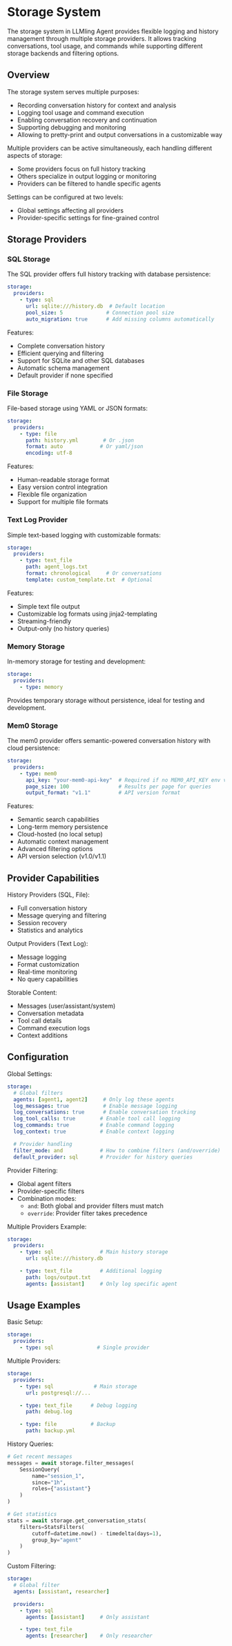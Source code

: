 # Storage System

The storage system in LLMling Agent provides flexible logging and history management through multiple storage providers. It allows tracking conversations, tool usage, and commands while supporting different storage backends and filtering options.

## Overview

The storage system serves multiple purposes:

- Recording conversation history for context and analysis
- Logging tool usage and command execution
- Enabling conversation recovery and continuation
- Supporting debugging and monitoring
- Allowing to pretty-print and output conversations in a customizable way

Multiple providers can be active simultaneously, each handling different aspects of storage:

- Some providers focus on full history tracking
- Others specialize in output logging or monitoring
- Providers can be filtered to handle specific agents

Settings can be configured at two levels:

- Global settings affecting all providers
- Provider-specific settings for fine-grained control

## Storage Providers

### SQL Storage
The SQL provider offers full history tracking with database persistence:
```yaml
storage:
  providers:
    - type: sql
      url: sqlite:///history.db  # Default location
      pool_size: 5              # Connection pool size
      auto_migration: true      # Add missing columns automatically
```
Features:

- Complete conversation history
- Efficient querying and filtering
- Support for SQLite and other SQL databases
- Automatic schema management
- Default provider if none specified

### File Storage

File-based storage using YAML or JSON formats:

```yaml
storage:
  providers:
    - type: file
      path: history.yml        # Or .json
      format: auto            # Or yaml/json
      encoding: utf-8
```
Features:

- Human-readable storage format
- Easy version control integration
- Flexible file organization
- Support for multiple file formats

### Text Log Provider

Simple text-based logging with customizable formats:

```yaml
storage:
  providers:
    - type: text_file
      path: agent_logs.txt
      format: chronological     # Or conversations
      template: custom_template.txt  # Optional
```
Features:

- Simple text file output
- Customizable log formats using jinja2-templating
- Streaming-friendly
- Output-only (no history queries)

### Memory Storage

In-memory storage for testing and development:

```yaml
storage:
  providers:
    - type: memory
```
Provides temporary storage without persistence, ideal for testing and development.


### Mem0 Storage
The mem0 provider offers semantic-powered conversation history with cloud persistence:

```yaml
storage:
  providers:
    - type: mem0
      api_key: "your-mem0-api-key"  # Required if no MEM0_API_KEY env var set
      page_size: 100                # Results per page for queries
      output_format: "v1.1"         # API version format
```
Features:

- Semantic search capabilities
- Long-term memory persistence
- Cloud-hosted (no local setup)
- Automatic context management
- Advanced filtering options
- API version selection (v1.0/v1.1)



## Provider Capabilities

History Providers (SQL, File):

- Full conversation history
- Message querying and filtering
- Session recovery
- Statistics and analytics

Output Providers (Text Log):

- Message logging
- Format customization
- Real-time monitoring
- No query capabilities

Storable Content:

- Messages (user/assistant/system)
- Conversation metadata
- Tool call details
- Command execution logs
- Context additions

## Configuration

Global Settings:
```yaml
storage:
  # Global filters
  agents: [agent1, agent2]     # Only log these agents
  log_messages: true           # Enable message logging
  log_conversations: true      # Enable conversation tracking
  log_tool_calls: true        # Enable tool call logging
  log_commands: true          # Enable command logging
  log_context: true           # Enable context logging

  # Provider handling
  filter_mode: and            # How to combine filters (and/override)
  default_provider: sql       # Provider for history queries
```

Provider Filtering:

- Global agent filters
- Provider-specific filters
- Combination modes:
  - `and`: Both global and provider filters must match
  - `override`: Provider filter takes precedence

Multiple Providers Example:
```yaml
storage:
  providers:
    - type: sql               # Main history storage
      url: sqlite:///history.db

    - type: text_file         # Additional logging
      path: logs/output.txt
      agents: [assistant]     # Only log specific agent
```

## Usage Examples

Basic Setup:
```yaml
storage:
  providers:
    - type: sql              # Single provider
```

Multiple Providers:
```yaml
storage:
  providers:
    - type: sql             # Main storage
      url: postgresql://...

    - type: text_file      # Debug logging
      path: debug.log

    - type: file           # Backup
      path: backup.yml
```

History Queries:
```python
# Get recent messages
messages = await storage.filter_messages(
    SessionQuery(
        name="session_1",
        since="1h",
        roles={"assistant"}
    )
)

# Get statistics
stats = await storage.get_conversation_stats(
    filters=StatsFilters(
        cutoff=datetime.now() - timedelta(days=1),
        group_by="agent"
    )
)
```

Custom Filtering:
```yaml
storage:
  # Global filter
  agents: [assistant, researcher]

  providers:
    - type: sql
      agents: [assistant]     # Only assistant

    - type: text_file
      agents: [researcher]    # Only researcher
```

